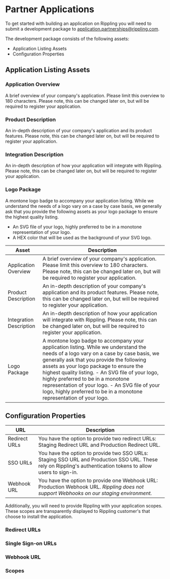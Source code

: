 # Partner Applications

To get started with building an application on Rippling you will need to submit a development package to application.partnerships@rippling.com.

The development package consists of the following assets:

- Application Listing Assets
- Configuration Properties

## Application Listing Assets

### Application Overview

A brief overview of your company's application. Please limit this overview to 180 characters. Please note, this can be changed later on, but will be required to register your application.

### Product Description

An in-depth description of your company's application and its product features. Please note, this can be changed later on, but will be required to register your application.

### Integration Description

An in-depth description of how your application will integrate with Rippling. Please note, this can be changed later on, but will be required to register your application.

### Logo Package

A montone logo badge to accompany your application listing. While we understand the needs of a logo vary on a case by case basis, we generally ask that you provide the following assets as your logo package to ensure the highest quality listing.

- An SVG file of your logo, highly preferred to be in a monotone representation of your logo.
- A HEX color that will be used as the background of your SVG logo.


Asset                   | Description
------------------------|-------------------------------------------------------------------------------------------------------------------------------------------------------------------------------------------------------------------------------------------------------------------------------------------------------------------------------------------------------------------------------------------------------------------------------------------------
Application Overview    | A brief overview of your company's application. Please limit this overview to 180 characters. Please note, this can be changed later on, but will be required to register your application.
Product Description     | An in-depth description of your company's application and its product features. Please note, this can be changed later on, but will be required to register your application.
Integration Description | An in-depth description of how your application will integrate with Rippling. Please note, this can be changed later on, but will be required to register your application.
Logo Package            | A montone logo badge to accompany your application listing. While we understand the needs of a logo vary on a case by case basis, we generally ask that you provide the following assets as your logo package to ensure the highest quality listing. - An SVG file of your logo, highly preferred to be in a monotone representation of your logo. - An SVG file of your logo, highly preferred to be in a monotone representation of your logo.

## Configuration Properties

URL           | Description
--------------|---------------------------------------------------------------------------------------------------------------------------------------
Redirect URLs | You have the option to provide two redirect URLs: Staging Redirect URL and Production Redirect URL.
SSO URLs      | You have the option to provide two SSO URLs: Staging SSO URL and Production SSO URL. These rely on Rippling's authentication tokens to allow users to sign-in.
Webhook URL  |  You have the option to provide one Webhook URL: Production Webhook URL. *Rippling does not support Webhooks on our staging environment.*

Additionally, you will need to provide Rippling with your application scopes. These scopes are transparently displayed to Rippling customer's that choose to install the application.

### Redirect URLs

### Single Sign-on URLs

### Webhook URL

### Scopes